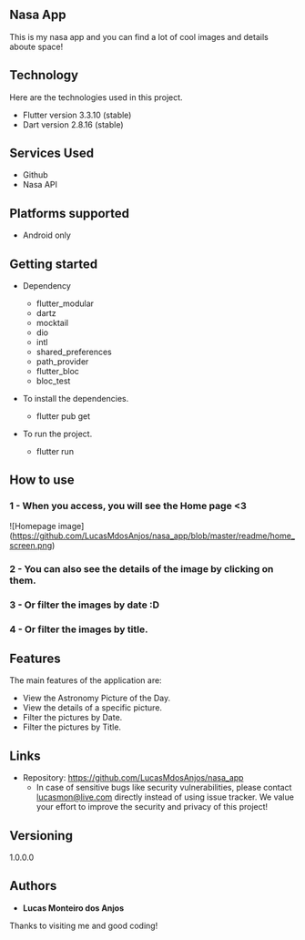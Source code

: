 ## Nasa App
This is my nasa app and you can find a lot of cool images and details aboute space!


## Technology 

Here are the technologies used in this project.

* Flutter version  3.3.10 (stable)
* Dart version 2.8.16 (stable)

## Services Used

* Github
* Nasa API

## Platforms supported
* Android only
## Getting started

* Dependency
  - flutter_modular  
  - dartz
  - mocktail
  - dio
  - intl
  - shared_preferences
  - path_provider
  - flutter_bloc
  - bloc_test

  
* To install the dependencies.
  - flutter pub get
  
* To run the project.
  - flutter run

## How to use

### 1 - When you access, you will see the Home page <3
![Homepage image] (https://github.com/LucasMdosAnjos/nasa_app/blob/master/readme/home_screen.png)

### 2 - You can also see the details of the image by clicking on them.

### 3 - Or filter the images by date :D

### 4 - Or filter the images by title.

## Features

The main features of the application are:
 - View the Astronomy Picture of the Day.
 - View the details of a specific picture.
 - Filter the pictures by Date.
 - Filter the pictures by Title.


## Links
  - Repository: https://github.com/LucasMdosAnjos/nasa_app
    - In case of sensitive bugs like security vulnerabilities, please contact
      lucasmon@live.com directly instead of using issue tracker. We value your effort
      to improve the security and privacy of this project!

  ## Versioning

  1.0.0.0


  ## Authors

  * **Lucas Monteiro dos Anjos** 

  Thanks to visiting me and good coding!

